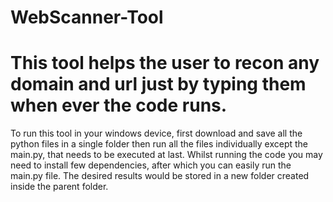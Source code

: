 # WebScanner-Tool

# This tool helps the user to recon any domain and url just by typing them when ever the code runs.

To run this tool in your windows device, first download and save all the python files in a single folder then run all the files individually except the main.py, that needs to be executed at last. Whilst running the code you may need to install few dependencies, after which you can easily run the main.py file. The desired results would be stored in a new folder created inside the parent folder.  

